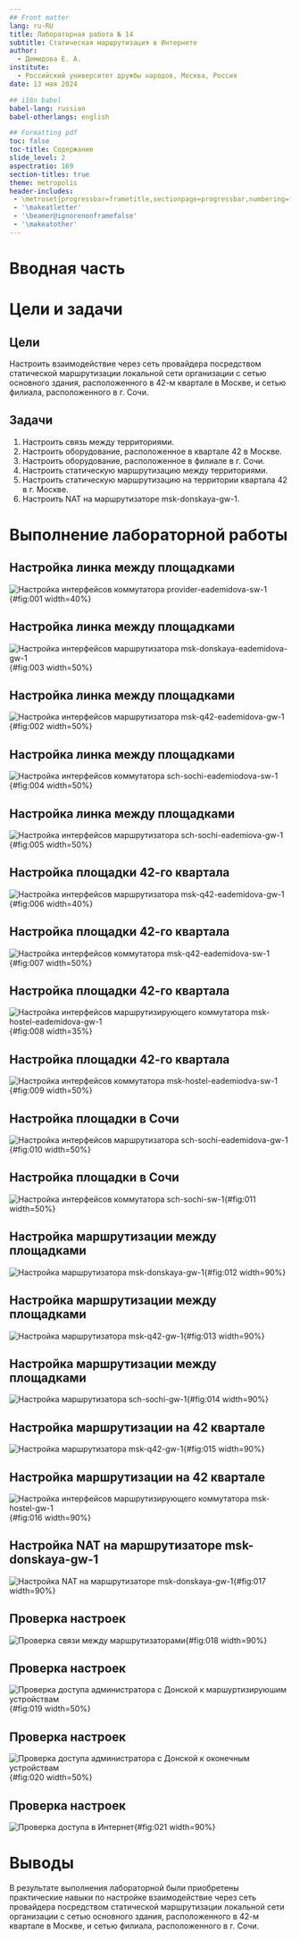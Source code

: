 ```yaml
---
## Front matter
lang: ru-RU
title: Лабораторная работа № 14
subtitle: Статическая маршрутизация в Интернете
author:
  - Демидова Е. А.
institute:
  - Российский университет дружбы народов, Москва, Россия
date: 13 мая 2024

## i18n babel
babel-lang: russian
babel-otherlangs: english

## Formatting pdf
toc: false
toc-title: Содержание
slide_level: 2
aspectratio: 169
section-titles: true
theme: metropolis
header-includes:
 - \metroset{progressbar=frametitle,sectionpage=progressbar,numbering=fraction}
 - '\makeatletter'
 - '\beamer@ignorenonframefalse'
 - '\makeatother'
---
```


# Вводная часть

# Цели и задачи

## Цели

Настроить взаимодействие через сеть провайдера посредством статической маршрутизации локальной сети организации с сетью основного здания, расположенного в 42-м квартале в Москве, и сетью филиала, расположенного в г. Сочи.

## Задачи

1. Настроить связь между территориями.
2. Настроить оборудование, расположенное в квартале 42 в Москве.
3. Настроить оборудование, расположенное в филиале в г. Сочи.
4. Настроить статическую маршрутизацию между территориями.
5. Настроить статическую маршрутизацию на территории квартала 42 в г.
Москве.
6. Настроить NAT на маршрутизаторе msk-donskaya-gw-1.

# Выполнение лабораторной работы

## Настройка линка между площадками

![Настройка интерфейсов коммутатора provider-eademidova-sw-1](image/1.png){#fig:001 width=40%}

## Настройка линка между площадками

![Настройка интерфейсов маршрутизатора msk-donskaya-eademidova-gw-1](image/2.png){#fig:003 width=50%}

## Настройка линка между площадками

![Настройка интерфейсов маршрутизатора msk-q42-eademidova-gw-1](image/3.png){#fig:002 width=50%}

## Настройка линка между площадками

![Настройка интерфейсов коммутатора sch-sochi-eademiodova-sw-1](image/4.png){#fig:004 width=50%}

## Настройка линка между площадками

![Настройка интерфейсов маршрутизатора sch-sochi-eademiova-gw-1](image/5.png){#fig:005 width=50%}

## Настройка площадки 42-го квартала

![Настройка интерфейсов маршрутизатора msk-q42-eademidova-gw-1](image/6.png){#fig:006 width=40%}

## Настройка площадки 42-го квартала

![Настройка интерфейсов коммутатора msk-q42-eademidova-sw-1](image/7.png){#fig:007 width=50%}

## Настройка площадки 42-го квартала

![Настройка интерфейсов маршрутизирующего коммутатора msk-hostel-eademidova-gw-1](image/8.png){#fig:008 width=35%}

## Настройка площадки 42-го квартала

![Настройка интерфейсов коммутатора msk-hostel-eademiodva-sw-1](image/9.png){#fig:009 width=50%}

## Настройка площадки в Сочи

![Настройка интерфейсов маршрутизатора sch-sochi-eademidova-gw-1](image/10.png){#fig:010 width=50%}

## Настройка площадки в Сочи

![Настройка интерфейсов коммутатора sch-sochi-sw-1](image/11.png){#fig:011 width=50%}

## Настройка маршрутизации между площадками

![Настройка маршрутизатора msk-donskaya-gw-1](image/12.png){#fig:012 width=90%}

## Настройка маршрутизации между площадками

![Настройка маршрутизатора msk-q42-gw-1](image/13.png){#fig:013 width=90%}

## Настройка маршрутизации между площадками

![Настройка маршрутизатора sch-sochi-gw-1](image/14.png){#fig:014 width=90%}

## Настройка маршрутизации на 42 квартале

![Настройка маршрутизатора msk-q42-gw-1](image/15.png){#fig:015 width=90%}

## Настройка маршрутизации на 42 квартале

![Настройка интерфейсов маршрутизирующего коммутатора msk-hostel-gw-1](image/16.png){#fig:016 width=90%}

## Настройка NAT на маршрутизаторе msk-donskaya-gw-1

![Настройка NAT на маршрутизаторе msk-donskaya-gw-1](image/17.png){#fig:017 width=90%}

## Проверка настроек

![Проверка связи между маршрутизаторами](image/18.png){#fig:018 width=90%}

## Проверка настроек

![Проверка доступа администратора с Донской к маршуртизируюшим устройствам](image/19.png){#fig:019 width=50%}

## Проверка настроек

![Проверка доступа администратора с Донской к оконечным устройствам](image/20.png){#fig:020 width=50%}

## Проверка настроек

![Проверка доступа в Интернет](image/21.png){#fig:021 width=90%}

# Выводы

В результате выполнения лабораторной были приобретены практические навыки по настройке взаимодействие через сеть провайдера посредством статической маршрутизации локальной сети организации с сетью основного здания, расположенного в 42-м квартале в Москве, и сетью филиала, расположенного в г. Сочи.